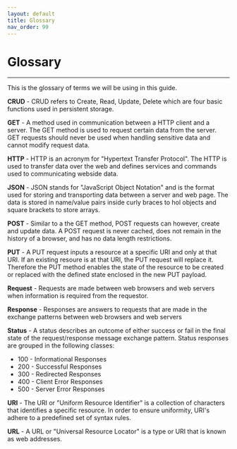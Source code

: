 ```yaml
---
layout: default
title: Glossary
nav_order: 99
---
```


# Glossary
---
This is the glossary of terms we will be using in this guide.
<br>

**CRUD** - CRUD refers to Create, Read, Update, Delete which are four basic functions used in persistent storage.

**GET** - A method used in communication between a HTTP client and a server. The GET method is used to request certain data from the server. GET requests should never be used when handling sensitive data and cannot modify request data.

**HTTP** - HTTP is an acronym for "Hypertext Transfer Protocol". The HTTP is used to transfer data over the web and defines services and commands used to communicating webside data.

**JSON** - JSON stands for "JavaScript Object Notation" and is the format used for storing and transporting data between a server and web page. The data is stored in name/value pairs inside curly braces to hol objects and square brackets to store arrays.

**POST** - Similar to a the GET method, POST requests can however, create and update data. A POST request is never cached, does not remain in the history of a browser, and has no data length restrictions.

**PUT** - A PUT request inputs a resource at a specific URI and only at that URI. If an existing resoure is at that URI, the PUT request will replace it. Therefore the PUT method enables the state of the resource to be created or replaced with the defined state enclosed in the new PUT payload.

**Request** - Requests are made between web browsers and web servers when information is required from the requestor.

**Response** - Responses are answers to requests that are made in the exchange patterns between web browsers and web servers

**Status** - A status describes an outcome of either success or fail in the final state of the request/response message exchange pattern. Status responses are grouped in the following classes:

* 100 - Informational Responses
* 200 - Successful Responses
* 300 - Redirected Responses
* 400 - Client Error Responses
* 500 - Server Error Responses

**URI** - The URI or "Uniform Resource Identifier" is a collection of characters that identifies a specific resource. In order to ensure uniformity, URI's adhere to a predefined set of syntax rules.

**URL** - A URL or "Universal Resource Locator" is a type or URI that is known as web addresses.
